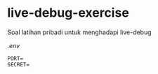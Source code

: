 # live-debug-exercise
Soal latihan pribadi untuk menghadapi live-debug

_.env_
```
PORT=
SECRET=
```
